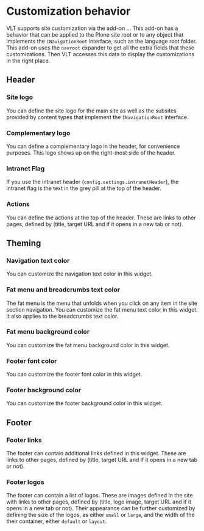 # Customization behavior

VLT supports site customization via the add-on ...
This add-on has a behavior that can be applied to the Plone site root or to any object that implements the `INavigationRoot` interface, such as the language root folder.
This add-on uses the `navroot` expander to get all the extra fields that these customizations.
Then VLT accesses this data to display the customizations in the right place.


## Header

### Site logo

You can define the site logo for the main site as well as the subsites provided by content types that implement the `INavigationRoot` interface.

### Complementary logo

You can define a complementary logo in the header, for convenience purposes.
This logo shows up on the right-most side of the header.

### Intranet Flag

If you use the intranet header (`config.settings.intranetHeader`), the intranet flag is the text in the grey pill at the top of the header.

### Actions

You can define the actions at the top of the header.
These are links to other pages, defined by (title, target URL and if it opens in a new tab or not).


## Theming

### Navigation text color

You can customize the navigation text color in this widget.

### Fat menu and breadcrumbs text color

The fat menu is the menu that unfolds when you click on any item in the site section navigation.
You can customize the fat menu text color in this widget.
It also applies to the breadcrumbs text color.

### Fat menu background color

You can customize the fat menu background color in this widget.

### Footer font color

You can customize the footer font color in this widget.

### Footer background color

You can customize the footer background color in this widget.


## Footer

### Footer links

The footer can contain additional links defined in this widget.
These are links to other pages, defined by (title, target URL and if it opens in a new tab or not).

### Footer logos

The footer can contain a list of logos.
These are images defined in the site with links to other pages, defined by (title, logo image, target URL and if it opens in a new tab or not).
Their appearance can be further customized by defining the size of the logos, as either `small` or `large`, and the width of the their container, either `default` or `layout`.
